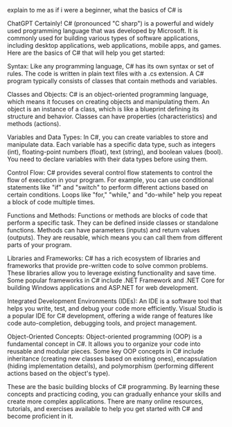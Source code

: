 explain to me as if i were a beginner, what the basics of C# is



ChatGPT
Certainly! C# (pronounced "C sharp") is a powerful and widely used programming language that was developed by Microsoft. It is commonly used for building various types of software applications, including desktop applications, web applications, mobile apps, and games. Here are the basics of C# that will help you get started:

Syntax: Like any programming language, C# has its own syntax or set of rules. The code is written in plain text files with a .cs extension. A C# program typically consists of classes that contain methods and variables.

Classes and Objects: C# is an object-oriented programming language, which means it focuses on creating objects and manipulating them. An object is an instance of a class, which is like a blueprint defining its structure and behavior. Classes can have properties (characteristics) and methods (actions).

Variables and Data Types: In C#, you can create variables to store and manipulate data. Each variable has a specific data type, such as integers (int), floating-point numbers (float), text (string), and boolean values (bool). You need to declare variables with their data types before using them.

Control Flow: C# provides several control flow statements to control the flow of execution in your program. For example, you can use conditional statements like "if" and "switch" to perform different actions based on certain conditions. Loops like "for," "while," and "do-while" help you repeat a block of code multiple times.

Functions and Methods: Functions or methods are blocks of code that perform a specific task. They can be defined inside classes or standalone functions. Methods can have parameters (inputs) and return values (outputs). They are reusable, which means you can call them from different parts of your program.

Libraries and Frameworks: C# has a rich ecosystem of libraries and frameworks that provide pre-written code to solve common problems. These libraries allow you to leverage existing functionality and save time. Some popular frameworks in C# include .NET Framework and .NET Core for building Windows applications and ASP.NET for web development.

Integrated Development Environments (IDEs): An IDE is a software tool that helps you write, test, and debug your code more efficiently. Visual Studio is a popular IDE for C# development, offering a wide range of features like code auto-completion, debugging tools, and project management.

Object-Oriented Concepts: Object-oriented programming (OOP) is a fundamental concept in C#. It allows you to organize your code into reusable and modular pieces. Some key OOP concepts in C# include inheritance (creating new classes based on existing ones), encapsulation (hiding implementation details), and polymorphism (performing different actions based on the object's type).

These are the basic building blocks of C# programming. By learning these concepts and practicing coding, you can gradually enhance your skills and create more complex applications. There are many online resources, tutorials, and exercises available to help you get started with C# and become proficient in it.